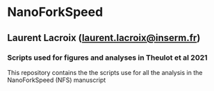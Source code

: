 # NanoForkSpeed
## Laurent Lacroix (laurent.lacroix@inserm.fr)
### Scripts used for figures and analyses in Theulot et al 2021

This repository contains the the scripts use for all the analysis in the NanoForkSpeed (NFS) manuscript 
